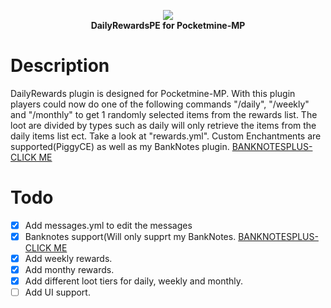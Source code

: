 <p align="center">
    <a href="https://github.com/Terpz710/DailyRewardsPE/tree/main"><img src="https://github.com/Terpz710/DailyRewardsPE/blob/main/icon.png"></img></a><br>
    <b>DailyRewardsPE for Pocketmine-MP</b>

# Description
DailyRewards plugin is designed for Pocketmine-MP.
With this plugin players could now do one of the following commands "/daily", "/weekly" and "/monthly" to get 1 randomly selected items from the rewards list. The loot are divided by types such as daily will only retrieve the items from the daily items list ect. Take a look at "rewards.yml". Custom Enchantments are supported(PiggyCE) as well as my BankNotes plugin. [BANKNOTESPLUS-CLICK ME](https://poggit.pmmp.io/ci/Terpz710/BankNotesPlus/~)

# Todo

- [x] Add messages.yml to edit the messages
- [x] Banknotes support(Will only supprt my BankNotes. [BANKNOTESPLUS-CLICK ME](https://poggit.pmmp.io/ci/Terpz710/BankNotesPlus/~)
- [x] Add weekly rewards.
- [x] Add monthy rewards.
- [x] Add different loot tiers for daily, weekly and monthly.
- [ ] Add UI support.
